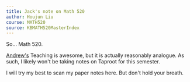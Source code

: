 ```yaml
---
title: Jack's note on Math 520
author: Houjun Liu
course: MATH520
source: KBMATH520MasterIndex
---
```


So... Math 520. 

[Andrew's](http://andrusia.com/) Teaching is awesome, but it is actually reasonably analogue. As such, I likely won't be taking notes on Taproot for this semester.

I will try my best to scan my paper notes here. But don't hold your breath.

